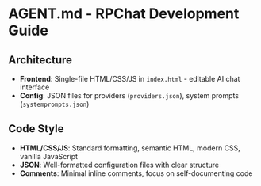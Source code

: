 # AGENT.md - RPChat Development Guide

## Architecture
- **Frontend**: Single-file HTML/CSS/JS in `index.html` - editable AI chat interface
- **Config**: JSON files for providers (`providers.json`), system prompts (`systemprompts.json`)

## Code Style
- **HTML/CSS/JS**: Standard formatting, semantic HTML, modern CSS, vanilla JavaScript
- **JSON**: Well-formatted configuration files with clear structure
- **Comments**: Minimal inline comments, focus on self-documenting code
